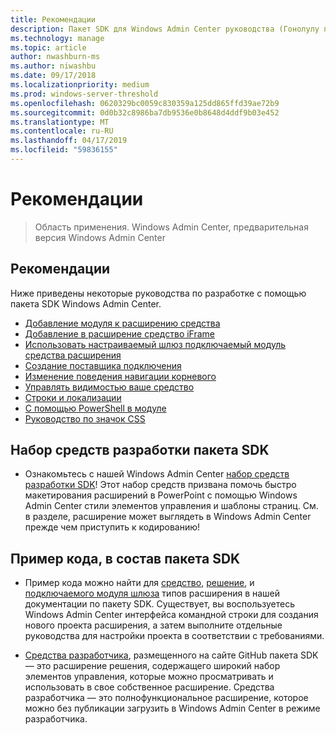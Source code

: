```yaml
---
title: Рекомендации
description: Пакет SDK для Windows Admin Center руководства (Гонолулу проекта)
ms.technology: manage
ms.topic: article
author: nwashburn-ms
ms.author: niwashbu
ms.date: 09/17/2018
ms.localizationpriority: medium
ms.prod: windows-server-threshold
ms.openlocfilehash: 0620329bc0059c830359a125dd865ffd39ae72b9
ms.sourcegitcommit: 0d0b32c8986ba7db9536e0b8648d4ddf9b03e452
ms.translationtype: MT
ms.contentlocale: ru-RU
ms.lasthandoff: 04/17/2019
ms.locfileid: "59836155"
---
```

# <a name="guides"></a>Рекомендации

>Область применения. Windows Admin Center, предварительная версия Windows Admin Center

## <a name="guides"></a>Рекомендации
Ниже приведены некоторые руководства по разработке с помощью пакета SDK Windows Admin Center.

- [Добавление модуля к расширению средства](guides/add-module.md)
- [Добавление в расширение средство iFrame](guides/add-iframe.md)
- [Использовать настраиваемый шлюз подключаемый модуль средства расширения](guides/use-custom-gateway-plugin.md)
- [Создание поставщика подключения](guides/create-connection-provider.md)
- [Изменение поведения навигации корневого](guides/modify-root-navigation.md)
- [Управлять видимостью ваше средство](guides/dynamic-tool-display.md)
- [Строки и локализации](guides/strings-localization.md)
- [С помощью PowerShell в модуле](guides/powershell.md)
- [Руководство по значок CSS](guides/cssicons.md)

## <a name="sdk-design-toolkit"></a>Набор средств разработки пакета SDK

- Ознакомьтесь с нашей Windows Admin Center [набор средств разработки SDK](https://github.com/Microsoft/windows-admin-center-sdk/blob/master/WindowsAdminCenterDesignToolkit.zip)! Этот набор средств призвана помочь быстро макетирования расширений в PowerPoint с помощью Windows Admin Center стили элементов управления и шаблоны страниц. См. в разделе, расширение может выглядеть в Windows Admin Center прежде чем приступить к кодированию!

## <a name="sample-code-included-with-the-sdk"></a>Пример кода, в состав пакета SDK

- Пример кода можно найти для [средство](develop-tool.md), [решение](develop-solution.md), и [подключаемого модуля шлюза](develop-gateway-plugin.md) типов расширения в нашей документации по пакету SDK. Существует, вы воспользуетесь Windows Admin Center интерфейса командной строки для создания нового проекта расширения, а затем выполните отдельные руководства для настройки проекта в соответствии с требованиями.

- [Средства разработчика](https://aka.ms/wacsdk), размещенного на сайте GitHub пакета SDK — это расширение решения, содержащего широкий набор элементов управления, которые можно просматривать и использовать в свое собственное расширение.  Средства разработчика — это полнофункциональное расширение, которое можно без публикации загрузить в Windows Admin Center в режиме разработчика.
